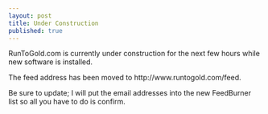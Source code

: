 ```yaml
---
layout: post
title: Under Construction
published: true
---
```

<p>RunToGold.com is currently under construction for the next few hours while new software is installed.</p>
<p>The feed address has been moved to http://www.runtogold.com/feed.</p>
<p>Be sure to update; I will put the email addresses into the new FeedBurner list so all you have to do is confirm.</p>
